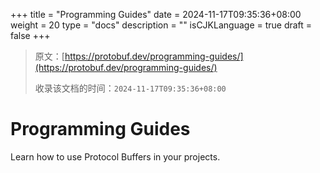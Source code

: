+++
title = "Programming Guides"
date = 2024-11-17T09:35:36+08:00
weight = 20
type = "docs"
description = ""
isCJKLanguage = true
draft = false
+++

> 原文：[https://protobuf.dev/programming-guides/](https://protobuf.dev/programming-guides/)
>
> 收录该文档的时间：`2024-11-17T09:35:36+08:00`

# Programming Guides

Learn how to use Protocol Buffers in your projects.
